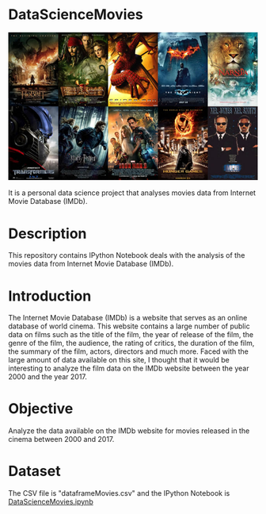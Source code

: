 # DataScienceMovies

![movies](movies.jpg)

It is a personal data science project that analyses movies data from Internet Movie Database (IMDb).

# Description
This repository contains IPython Notebook deals with the analysis of the movies data from Internet Movie Database (IMDb).

# Introduction
The Internet Movie Database (IMDb) is a website that serves as an online database of world cinema. This website contains a large number of public data on films such as the title of the film, the year of release of the film, the genre of the film, the audience, the rating of critics, the duration of the film, the summary of the film, actors, directors and much more. Faced with the large amount of data available on this site, I thought that it would be interesting to analyze the film data on the IMDb website between the year 2000 and the year 2017.

# Objective
Analyze the data available on the IMDb website for movies released in the cinema between 2000 and 2017.

# Dataset
The CSV file is "dataframeMovies.csv" and the IPython Notebook is [DataScienceMovies.ipynb](http://nbviewer.jupyter.org/github/nicolaschen1/DataScienceMovies/blob/master/DataScienceMovies.ipynb)

